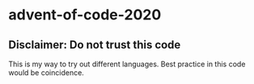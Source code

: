 # advent-of-code-2020

## Disclaimer: Do not trust this code

This is my way to try out different languages. Best practice in this code would be coincidence.
